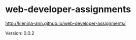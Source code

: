 # web-developer-assignments

http://klenina-ann.github.io/web-developer-assignments/

Version: 0.0.2